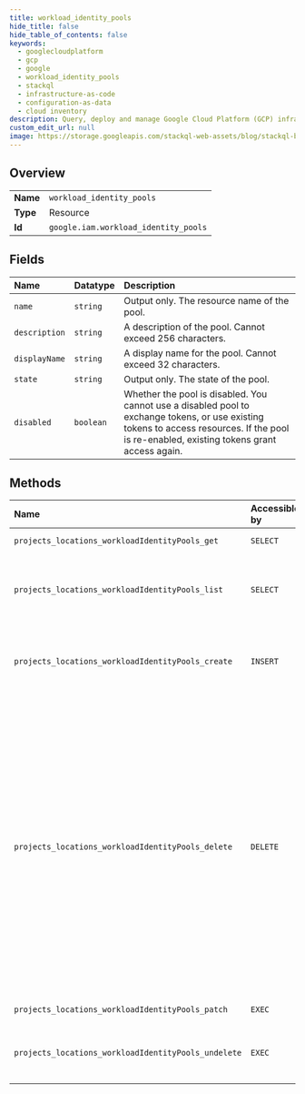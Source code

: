 ```yaml
---
title: workload_identity_pools
hide_title: false
hide_table_of_contents: false
keywords:
  - googlecloudplatform
  - gcp
  - google
  - workload_identity_pools
  - stackql
  - infrastructure-as-code
  - configuration-as-data
  - cloud inventory
description: Query, deploy and manage Google Cloud Platform (GCP) infrastructure and resources using SQL
custom_edit_url: null
image: https://storage.googleapis.com/stackql-web-assets/blog/stackql-blog-post-featured-image.png
---
```

  
    

## Overview
<table><tbody>
<tr><td><b>Name</b></td><td><code>workload_identity_pools</code></td></tr>
<tr><td><b>Type</b></td><td>Resource</td></tr>
<tr><td><b>Id</b></td><td><code>google.iam.workload_identity_pools</code></td></tr>
</tbody></table>

## Fields
| Name | Datatype | Description |
|:-----|:---------|:------------|
| `name` | `string` | Output only. The resource name of the pool. |
| `description` | `string` | A description of the pool. Cannot exceed 256 characters. |
| `displayName` | `string` | A display name for the pool. Cannot exceed 32 characters. |
| `state` | `string` | Output only. The state of the pool. |
| `disabled` | `boolean` | Whether the pool is disabled. You cannot use a disabled pool to exchange tokens, or use existing tokens to access resources. If the pool is re-enabled, existing tokens grant access again. |
## Methods
| Name | Accessible by | Required Params | Description |
|:-----|:--------------|:----------------|:------------|
| `projects_locations_workloadIdentityPools_get` | `SELECT` | `name` | Gets an individual WorkloadIdentityPool. |
| `projects_locations_workloadIdentityPools_list` | `SELECT` | `parent` | Lists all non-deleted WorkloadIdentityPools in a project. If `show_deleted` is set to `true`, then deleted pools are also listed. |
| `projects_locations_workloadIdentityPools_create` | `INSERT` | `parent` | Creates a new WorkloadIdentityPool. You cannot reuse the name of a deleted pool until 30 days after deletion. |
| `projects_locations_workloadIdentityPools_delete` | `DELETE` | `name` | Deletes a WorkloadIdentityPool. You cannot use a deleted pool to exchange external credentials for Google Cloud credentials. However, deletion does not revoke credentials that have already been issued. Credentials issued for a deleted pool do not grant access to resources. If the pool is undeleted, and the credentials are not expired, they grant access again. You can undelete a pool for 30 days. After 30 days, deletion is permanent. You cannot update deleted pools. However, you can view and list them. |
| `projects_locations_workloadIdentityPools_patch` | `EXEC` | `name` | Updates an existing WorkloadIdentityPool. |
| `projects_locations_workloadIdentityPools_undelete` | `EXEC` | `name` | Undeletes a WorkloadIdentityPool, as long as it was deleted fewer than 30 days ago. |
